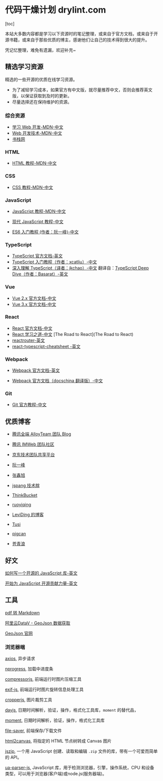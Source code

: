 # 代码干燥计划 drylint.com

[toc]

本站大多数内容都是学习以下资源时的笔记整理，或来自于官方文档，或来自于开源书籍，或来自于那些优质的博主，感谢他们让自己的技术得到很大的提升。

凭记忆整理，难免有遗漏，欢迎补充~

## 精选学习资源

精选的一些开源的优质在线学习资源。

- 为了减轻学习成本，如果官方有中文版，就尽量推荐中文，否则会推荐英文版，以保证获取到及时的更新。
- 尽量选择还在保持维护的资源。

### 综合资源

- [学习 Web 开发-MDN-中文](https://developer.mozilla.org/zh-CN/docs/Learn)
- [Web 开发技术-MDN-中文](https://developer.mozilla.org/zh-CN/docs/Learn)
- [书栈网](https://www.bookstack.cn/)

### HTML

- [HTML 教程-MDN-中文](https://developer.mozilla.org/zh-CN/docs/Web/HTML)

### CSS

- [CSS 教程-MDN-中文](https://developer.mozilla.org/zh-CN/docs/Web/CSS)

### JavaScript

- [JavaScript 教程-MDN-中文](https://developer.mozilla.org/zh-CN/docs/Web/JavaScript)

- [现代 JavaScript 教程-中文](https://zh.javascript.info/)

- [ES6 入门教程 (作者：阮一峰)-中文](https://es6.ruanyifeng.com/)

### TypeScript

- [TypeScript 官方文档-英文](https://www.typescriptlang.org/docs/handbook/typescript-in-5-minutes.html)
- [TypeScript 入门教程（作者：xcatliu）-中文](https://ts.xcatliu.com/)
- [深入理解 TypeScript（译者：jkchao）-中文](https://jkchao.github.io/typescript-book-chinese/) 翻译自：[TypeScript Deep Dive（作者：Basarat）-英文](https://basarat.gitbook.io/typescript/)

### Vue

- [Vue 2.x 官方文档-中文](https://cn.vuejs.org/v2/guide/)
- [Vue 3.x 官方文档-中文](https://v3.cn.vuejs.org/)

### React

- [React 官方文档-中文](https://zh-hans.reactjs.org/docs/getting-started.html)
- [React 学习之道-中文](https://leanpub.com/the-road-to-learn-react-chinese/read_full) [The Road to React](The Road to React)
- [reactrouter-英文](https://reactrouter.com/web/guides/quick-start)
- [react-typescript-cheatsheet -英文](https://react-typescript-cheatsheet.netlify.app/docs/basic/setup)

### Webpack

- [Webpack 官方文档-英文](https://webpack.js.org/guides/)

- [Webpack 官方文档（docschina 翻译版）-中文](https://webpack.docschina.org/guides/)

### Git

- [Git 官方教程-中文](https://git-scm.com/book/zh/v2)

## 优质博客

- [腾讯全端 AlloyTeam 团队 Blog](http://www.alloyteam.com/page/0/)

- [腾讯 IMWeb 团队社区](https://imweb.io/topic/tab/all)

- [京东技术团队共享平台](https://jelly.jd.com/articlelist/exp)

- [阮一峰](http://www.ruanyifeng.com/blog/)

- [张鑫旭](https://www.zhangxinxu.com/)

- [jspang 技术胖](https://jspang.com/)

- [ThinkBucket](https://thinkbucket.cn/)

- [ruoyiqing](https://segmentfault.com/u/ruoyiqing)

- [LeviDing 的博客](https://dingxuewen.com/)

- [Tusi](https://blog.wbjiang.cn/home)

- [pigcan](https://github.com/pigcan/blog)

- [苍青浪](https://www.cnblogs.com/cangqinglang/)

## 好文

[如何写一个开源的 JavaScript 库-英文](https://egghead.io/courses/how-to-write-an-open-source-javascript-library)

[开始为 JavaScript 开源贡献力量-英文](https://app.egghead.io/articles/get-started-contributing-to-javascript-open-source)

## 工具

[pdf 转 Markdown](https://pdf2md.morethan.io/)

[阿里云DataV - GeoJson 数据获取](http://datav.aliyun.com/tools/atlas/#&lat=31.769817845138974&lng=106.72278672066881&zoom=3.5)

[GeoJson 官网](https://geojson.org/)

### 浏览器端

[axios](https://github.com/axios/axios), 异步请求

[nprogress](https://github.com/rstacruz/nprogress), 加载中进度条

[compressorjs](https://github.com/fengyuanchen/compressorjs), 前端运行时图片压缩工具

[exif-js](https://github.com/exif-js/exif-js), 前端运行时图片旋转信息处理工具

[cropperjs](https://github.com/fengyuanchen/cropperjs), 图片裁剪工具

[dayjs](https://github.com/iamkun/dayjs), 日期时间解析，验证，操作，格式化工具库，`moment` 的替代品，

[moment](https://github.com/moment/moment), 日期时间解析，验证，操作，格式化工具库

[file-saver](https://github.com/eligrey/FileSaver.js), 前端保存/下载文件

[html2canvas](https://github.com/niklasvh/html2canvas), 将指定的 HTML 节点树转成 Canvas 图片

[jszip](https://github.com/Stuk/jszip), 一个用 JavaScript 创建、读取和编辑 `.zip` 文件的库，带有一个可爱而简单的 API。

[ua-parser-js](https://github.com/faisalman/ua-parser-js), JavaScript 库，用于检测浏览器，引擎，操作系统，CPU 和设备类型，可以用于浏览器(客户端)或node.js(服务器端)。
